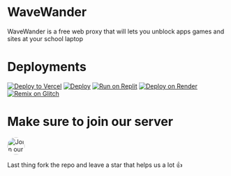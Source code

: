# WaveWander
WaveWander is a free web proxy that will lets you unblock apps games and sites at your school laptop 


# Deployments

[![Deploy to Vercel](https://vercel.com/button)](https://vercel.com/import/project?template=https://github.com/xdevman1/wavewander)
[![Deploy](https://www.herokucdn.com/deploy/button.svg)](https://heroku.com/deploy?template=https://github.com/xdevman1/wavewander)
[![Run on Replit](https://replit.com/badge/github/xdevman1/wavewander)](https://replit.com/github/xdevman1/wavewander)
[![Deploy on Render](https://render.com/images/deploy-to-render-button.svg)](https://render.com/deploy)
[![Remix on Glitch](https://img.shields.io/badge/remix-on%20glitch-5799ed.svg)](https://glitch.com/edit/#!/remix/xdevman1/wavewander)


# Make sure to join our server

<a href="https://discord.gg/SYJKtdFuaZ" target="_blank" rel="noopener noreferrer" style="display: inline-block; overflow: hidden; border-radius: 50%;">
  <img src="https://images-wixmp-ed30a86b8c4ca887773594c2.wixmp.com/f/479f6dd6-8708-455f-b7d9-505b5dc63cf5/ddpnnto-00cb3926-bc7e-451d-93f7-8944556a7aa0.jpg?token=eyJ0eXAiOiJKV1QiLCJhbGciOiJIUzI1NiJ9.eyJzdWIiOiJ1cm46YXBwOjdlMGQxODg5ODIyNjQzNzNhNWYwZDQxNWVhMGQyNmUwIiwiaXNzIjoidXJuOmFwcDo3ZTBkMTg4OTgyMjY0MzczYTVmMGQ0MTVlYTBkMjZlMCIsIm9iaiI6W1t7InBhdGgiOiJcL2ZcLzQ3OWY2ZGQ2LTg3MDgtNDU1Zi1iN2Q5LTUwNWI1ZGM2M2NmNVwvZGRwbm50by0wMGNiMzkyNi1iYzdlLTQ1MWQtOTNmNy04OTQ0NTU2YTdhYTAuanBnIn1dXSwiYXVkIjpbInVybjpzZXJ2aWNlOmZpbGUuZG93bmxvYWQiXX0.fOsSihboR4FsbRWFSawrFV3QpFKmo5J9jFntgFIWsww" alt="Join our Discord" style="width: 40px; height: 40px;">
</a>


Last thing fork the repo and leave a star that helps us a lot 👍




